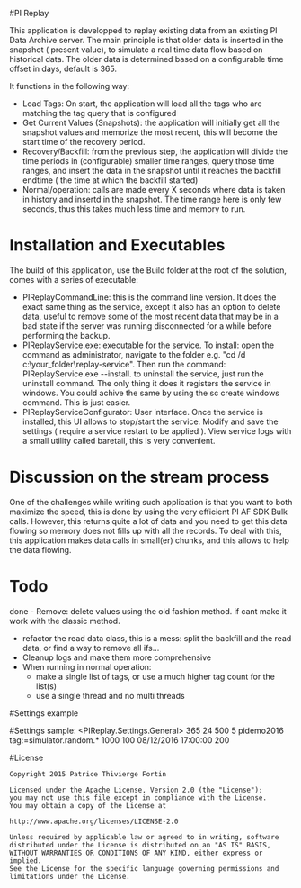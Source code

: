 #PI Replay

This application is developped to replay existing data from an existing PI Data Archive server. 
The main principle is that older data is inserted in the snapshot ( present value), to simulate a real time data flow based on historical data.
The older data is determined based on a configurable time offset in days, default is 365.

It functions in the following way:
- Load Tags: On start, the application will load all the tags who are matching the tag query that is configured
- Get Current Values (Snapshots): the application will initially get all the snapshot values and memorize the most recent, this will become the start time of the recovery period.
- Recovery/Backfill: from the previous step, the application will divide the time periods in (configurable) smaller time ranges, query those time ranges, and insert the data in the snapshot until it reaches the backfill endtime ( the time at which the backfill started)
- Normal/operation: calls are made every X seconds where data is taken in history and insertd in the snapshot.  The time range here is only few seconds, thus this takes much less time and memory to run.


# Installation and Executables

The build of this application, use the Build folder at the root of the solution,  comes with a series of executable:
- PIReplayCommandLine:        this is the command line version.  It does the exact same thing as the service, except it also has an option to delete data, useful to remove some of the most recent data that may be in a bad state if the server was running disconnected for a while before performing the backup.
- PIReplayService.exe:        executable for the service.  To install: open the command as administrator, navigate to the folder e.g. "cd /d c:\your_folder\replay-service".  Then run the command: PIReplayService.exe --install. to uninstall the service, just run the uninstall command.  The only thing it does it registers the service in windows. You could achive the same by using the sc create windows command. This is just easier.  
- PIReplayServiceConfigurator: User interface.  Once the service is installed, this UI allows to stop/start the service.  Modify and save the settings ( require a service restart to be applied ). View service logs with a small utility called baretail, this is very convenient.


# Discussion on the stream process

One of the challenges while writing such application is that you want to both maximize the speed, this is done by using the very efficient PI AF SDK Bulk calls. 
However, this returns quite a lot of data and you need to get this data flowing so memory does not fills up with all the records. 
To deal with this, this application makes data calls in small(er) chunks, and this allows to help the data flowing.

# Todo

done - Remove: delete values using the old fashion method. if cant make it work with the classic method.
- refactor the read data class, this is a mess: split the backfill and the read data, or find a way to remove all ifs... 
- Cleanup logs and make them more comprehensive
- When running in normal operation:
	- make a single list of tags, or use a much higher tag count for the list(s)
	- use a single thread and no multi threads

#Settings example

#Settings sample:
  <PIReplay.Settings.General>
        <setting name="ReplayTimeOffsetDays" serializeAs="String">
            <value>365</value>
        </setting>
        <setting name="BackFillHoursPerDataChunk" serializeAs="String">
            <value>24</value>
        </setting>
        <setting name="TagsChunkSize" serializeAs="String">
            <value>500</value>
        </setting>
        <setting name="DataCollectionFrequencySeconds" serializeAs="String">
            <value>5</value>
        </setting>
        <setting name="ServerName" serializeAs="String">
            <value>pidemo2016</value>
        </setting>
        <setting name="TagQueryString" serializeAs="String">
            <value>tag:=simulator.random.*</value>
        </setting>
        <setting name="BulkPageSize" serializeAs="String">
            <value>1000</value>
        </setting>
        <setting name="BulkParallelChunkSize" serializeAs="String">
            <value>100</value>
        </setting>
        <setting name="BackfillDefaultStartTime" serializeAs="String">
            <value>08/12/2016 17:00:00</value>
        </setting>
        <setting name="SleepTimeBetweenChunksMs" serializeAs="String">
            <value>200</value>
        </setting>

#License
 
    Copyright 2015 Patrice Thivierge Fortin
 
    Licensed under the Apache License, Version 2.0 (the "License");
    you may not use this file except in compliance with the License.
    You may obtain a copy of the License at
 
    http://www.apache.org/licenses/LICENSE-2.0
 
    Unless required by applicable law or agreed to in writing, software
    distributed under the License is distributed on an "AS IS" BASIS,
    WITHOUT WARRANTIES OR CONDITIONS OF ANY KIND, either express or implied.
    See the License for the specific language governing permissions and
    limitations under the License.
